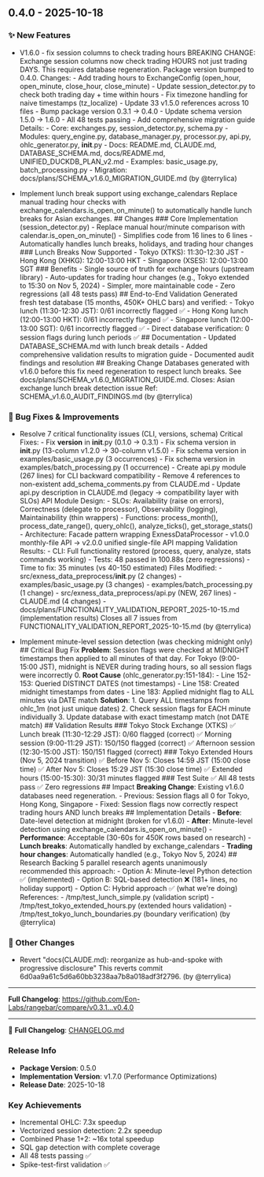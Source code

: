 ## 0.4.0 - 2025-10-18

### ✨ New Features

- V1.6.0 - fix session columns to check trading hours BREAKING CHANGE: Exchange session columns now check trading HOURS not just trading DAYS. This requires database regeneration. Package version bumped to 0.4.0. Changes: - Add trading hours to ExchangeConfig (open_hour, open_minute, close_hour, close_minute) - Update session_detector.py to check both trading day + time within hours - Fix timezone handling for naive timestamps (tz_localize) - Update 33 v1.5.0 references across 10 files - Bump package version 0.3.1 → 0.4.0 - Update schema version 1.5.0 → 1.6.0 - All 48 tests passing - Add comprehensive migration guide Details: - Core: exchanges.py, session_detector.py, schema.py - Modules: query_engine.py, database_manager.py, processor.py, api.py, ohlc_generator.py, **init**.py - Docs: README.md, CLAUDE.md, DATABASE_SCHEMA.md, docs/README.md, UNIFIED_DUCKDB_PLAN_v2.md - Examples: basic_usage.py, batch_processing.py - Migration: docs/plans/SCHEMA_v1.6.0_MIGRATION_GUIDE.md (by @terrylica)

- Implement lunch break support using exchange_calendars Replace manual trading hour checks with exchange_calendars.is_open_on_minute() to automatically handle lunch breaks for Asian exchanges. ## Changes ### Core Implementation (session_detector.py) - Replace manual hour/minute comparison with calendar.is_open_on_minute() - Simplifies code from 16 lines to 6 lines - Automatically handles lunch breaks, holidays, and trading hour changes ### Lunch Breaks Now Supported - Tokyo (XTKS): 11:30-12:30 JST - Hong Kong (XHKG): 12:00-13:00 HKT - Singapore (XSES): 12:00-13:00 SGT ### Benefits - Single source of truth for exchange hours (upstream library) - Auto-updates for trading hour changes (e.g., Tokyo extended to 15:30 on Nov 5, 2024) - Simpler, more maintainable code - Zero regressions (all 48 tests pass) ## End-to-End Validation Generated fresh test database (15 months, 450K+ OHLC bars) and verified: - Tokyo lunch (11:30-12:30 JST): 0/61 incorrectly flagged ✅ - Hong Kong lunch (12:00-13:00 HKT): 0/61 incorrectly flagged ✅ - Singapore lunch (12:00-13:00 SGT): 0/61 incorrectly flagged ✅ - Direct database verification: 0 session flags during lunch periods ✅ ## Documentation - Updated DATABASE_SCHEMA.md with lunch break details - Added comprehensive validation results to migration guide - Documented audit findings and resolution ## Breaking Change Databases generated with v1.6.0 before this fix need regeneration to respect lunch breaks. See docs/plans/SCHEMA_v1.6.0_MIGRATION_GUIDE.md. Closes: Asian exchange lunch break detection issue Ref: SCHEMA_v1.6.0_AUDIT_FINDINGS.md (by @terrylica)

### 🐛 Bug Fixes & Improvements

- Resolve 7 critical functionality issues (CLI, versions, schema) Critical Fixes: - Fix **version** in **init**.py (0.1.0 → 0.3.1) - Fix schema version in **init**.py (13-column v1.2.0 → 30-column v1.5.0) - Fix schema version in examples/basic_usage.py (3 occurrences) - Fix schema version in examples/batch_processing.py (1 occurrence) - Create api.py module (267 lines) for CLI backward compatibility - Remove 4 references to non-existent add_schema_comments.py from CLAUDE.md - Update api.py description in CLAUDE.md (legacy → compatibility layer with SLOs) API Module Design: - SLOs: Availability (raise on errors), Correctness (delegate to processor), Observability (logging), Maintainability (thin wrappers) - Functions: process_month(), process_date_range(), query_ohlc(), analyze_ticks(), get_storage_stats() - Architecture: Facade pattern wrapping ExnessDataProcessor - v1.0.0 monthly-file API → v2.0.0 unified single-file API mapping Validation Results: - CLI: Full functionality restored (process, query, analyze, stats commands working) - Tests: 48 passed in 100.88s (zero regressions) - Time to fix: 35 minutes (vs 40-150 estimated) Files Modified: - src/exness_data_preprocess/**init**.py (2 changes) - examples/basic_usage.py (3 changes) - examples/batch_processing.py (1 change) - src/exness_data_preprocess/api.py (NEW, 267 lines) - CLAUDE.md (4 changes) - docs/plans/FUNCTIONALITY_VALIDATION_REPORT_2025-10-15.md (implementation results) Closes all 7 issues from FUNCTIONALITY_VALIDATION_REPORT_2025-10-15.md (by @terrylica)

- Implement minute-level session detection (was checking midnight only) ## Critical Bug Fix **Problem**: Session flags were checked at MIDNIGHT timestamps then applied to all minutes of that day. For Tokyo (9:00-15:00 JST), midnight is NEVER during trading hours, so all session flags were incorrectly 0. **Root Cause** (ohlc_generator.py:151-184): - Line 152-153: Queried DISTINCT DATES (not timestamps) - Line 158: Created midnight timestamps from dates - Line 183: Applied midnight flag to ALL minutes via DATE match **Solution**: 1. Query ALL timestamps from ohlc_1m (not just unique dates) 2. Check session flags for EACH minute individually 3. Update database with exact timestamp match (not DATE match) ## Validation Results ### Tokyo Stock Exchange (XTKS) ✅ Lunch break (11:30-12:29 JST): 0/60 flagged (correct) ✅ Morning session (9:00-11:29 JST): 150/150 flagged (correct) ✅ Afternoon session (12:30-15:00 JST): 150/151 flagged (correct) ### Tokyo Extended Hours (Nov 5, 2024 transition) ✅ Before Nov 5: Closes 14:59 JST (15:00 close time) ✅ After Nov 5: Closes 15:29 JST (15:30 close time) ✅ Extended hours (15:00-15:30): 30/31 minutes flagged ### Test Suite ✅ All 48 tests pass ✅ Zero regressions ## Impact **Breaking Change**: Existing v1.6.0 databases need regeneration. - Previous: Session flags all 0 for Tokyo, Hong Kong, Singapore - Fixed: Session flags now correctly respect trading hours AND lunch breaks ## Implementation Details - **Before**: Date-level detection at midnight (broken for v1.6.0) - **After**: Minute-level detection using exchange_calendars.is_open_on_minute() - **Performance**: Acceptable (30-60s for 450K rows based on research) - **Lunch breaks**: Automatically handled by exchange_calendars - **Trading hour changes**: Automatically handled (e.g., Tokyo Nov 5, 2024) ## Research Backing 5 parallel research agents unanimously recommended this approach: - Option A: Minute-level Python detection ✅ (implemented) - Option B: SQL-based detection ❌ (181+ lines, no holiday support) - Option C: Hybrid approach ✅ (what we're doing) References: - /tmp/test_lunch_simple.py (validation script) - /tmp/test_tokyo_extended_hours.py (extended hours validation) - /tmp/test_tokyo_lunch_boundaries.py (boundary verification) (by @terrylica)

### 📝 Other Changes

- Revert "docs(CLAUDE.md): reorganize as hub-and-spoke with progressive disclosure" This reverts commit 6d0aa9a61c5d6a60bb3238aa7b8a018adf3f2796. (by @terrylica)

---

**Full Changelog**: https://github.com/Eon-Labs/rangebar/compare/v0.3.1...v0.4.0

---

📖 **Full Changelog**: [CHANGELOG.md](https://github.com/terrylica/exness-data-preprocess/blob/v0.5.0/CHANGELOG.md)

### Release Info

- **Package Version**: 0.5.0
- **Implementation Version**: v1.7.0 (Performance Optimizations)
- **Release Date**: 2025-10-18

### Key Achievements

- Incremental OHLC: 7.3x speedup
- Vectorized session detection: 2.2x speedup
- Combined Phase 1+2: ~16x total speedup
- SQL gap detection with complete coverage
- All 48 tests passing ✅
- Spike-test-first validation ✅
